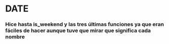 # DATE

### Hice hasta is_weekend y las tres últimas funciones ya que eran fáciles de hacer aunque tuve que mirar que significa cada nombre